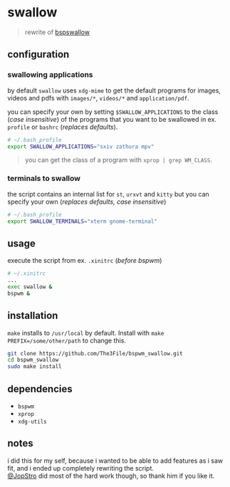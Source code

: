 # swallow

> rewrite of [bspswallow](https://github.com/JopStro/bspswallow)

## configuration

### swallowing applications
by default `swallow` uses `xdg-mime` to get the default programs
for images, videos and pdfs with `images/*`, `videos/*` and
`application/pdf`.

you can specify your own by setting `$SWALLOW_APPLICATIONS` to
the class (*case insensitive*) of the programs that you want to be swallowed in
ex. `profile` or `bashrc` (*replaces defaults*).

``` bash
# ~/.bash_profile
export SWALLOW_APPLICATIONS="sxiv zathura mpv"
```

> you can get the class of a program with `xprop | grep WM_CLASS`.

### terminals to swallow
the script contains an internal list for `st`, `urxvt` and `kitty`
but you can specify your own (*replaces defaults, case insensitive*)

``` bash
# ~/.bash_profile
export SWALLOW_TERMINALS="xterm gnome-terminal"
```

## usage
execute the script from ex. `.xinitrc` (*before bspwm*)
``` bash
# ~/.xinitrc
...
exec swallow &
bspwm &
```

## installation
`make` installs to `/usr/local` by default.
Install with `make PREFIX=/some/other/path` to change this. 

``` bash
git clone https://github.com/The3File/bspwm_swallow.git
cd bspwm_swallow
sudo make install
```

## dependencies
* `bspwm`
* `xprop`
* `xdg-utils`

## notes
i did this for my self, because i wanted to be able to add features as i saw fit,
and i ended up completely rewriting the script.\
[@JopStro](https://github.com/JopStro) did most of the hard work though, so thank him if you like it.
